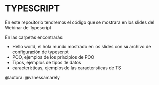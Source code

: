 # TYPESCRIPT

En este repositorio tendremos el código que se mostrara en los slides del Webinar de Typescript


En las carpetas encontrarás:

* Hello world, el hola mundo mostrado en los slides con su archivo de configuración de typescript
* POO, ejemplos de los principios de POO
* Tipos, ejemplos de tipos de datos
* caracteristicas, ejemplos de las caracteristicas de TS


@autora: @vanessamarely
